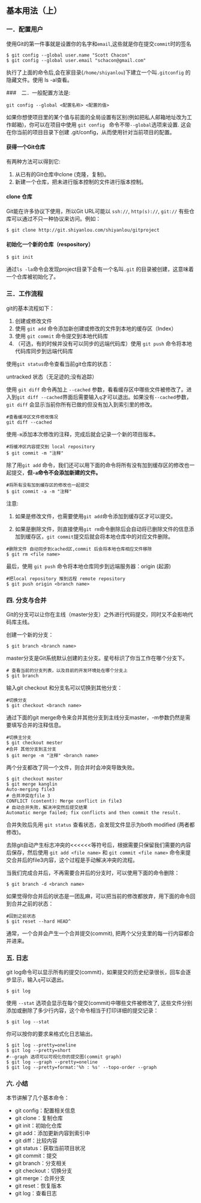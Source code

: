 ## 基本用法（上）

### 一．配置用户
使用Git的第一件事就是设置你的名字和`email`,这些就是你在提交`commit`时的签名

``` shell
$ git config --global user.name "Scott Chacon"
$ git config --global user.email "schacon@gmail.com"
```

执行了上面的命令后,会在家目录(`/home/shiyanlou`)下建立一个叫`.gitconfig` 的隐藏文件。使用 ls -al查看。



###　二．一般配置方法是:

``` shell 
git config --global <配置名称> <配置的值>
```

如果你想使项目里的某个值与前面的全局设置有区别(例如把私人邮箱地址改为工作邮箱)，你可以在项目中使用 `git config `  命令不带` --global `选项来设置. 这会在你当前的项目目录下创建 .git/config，从而使用针对当前项目的配置。





#### 获得一个Git仓库

有两种方法可以得到它:
1. 从已有的Git仓库中clone (克隆，复制)。
2. 新建一个仓库，把未进行版本控制的文件进行版本控制。




#### clone 仓库

Git能在许多协议下使用，所以Git URL可能以 `ssh://`, `http(s)://`, `git://`  有些仓库可以通过不只一种协议来访问。例如：

``` shell
$ git clone http://git.shiyanlou.com/shiyanlou/gitproject
```



#### 初始化一个新的仓库（respository）
``` shell 
$ git init
```

通过`ls -la`命令会发现project目录下会有一个名叫`.git` 的目录被创建，这意味着一个仓库被初始化了。



### 三．工作流程

git的基本流程如下：

1. 创建或修改文件
2. 使用 `git add` 命令添加新创建或修改的文件到本地的缓存区（Index）
3. 使用 `git commit` 命令提交到本地代码库
4. （可选，有的时候并没有可以同步的远端代码库）使用 `git push` 命令将本地代码库同步到远端代码库




使用`git status`命令查看当前git仓库的状态：

untracked 状态（无足迹的;没有追踪）



使用 `git diff` 命令再加上 `--cached` 参数，看看缓存区中哪些文件被修改了。进入到`git diff --cached`界面后需要输入`q`才可以退出。如果没有`--cached`参数，`git diff` 会显示当前你所有已做的但没有加入到索引里的修改。

``` shell
#查看缓冲区文件修改情况
git diff --cached 
```



使用`-m`添加本次修改的注释，完成后就会记录一个新的项目版本。

``` shell
#将缓冲区内容提交到 local repository
$ git commit -m "注释"
```



除了用`git add` 命令，我们还可以用下面的命令将所有没有加到缓存区的修改也一起提交，**但`-a`命令不会添加新建的文件。**
``` shell
#将所有没有加到缓存区的修改也一起提交
$ git commit -a -m "注释"
```



注意: 

1. 如果是修改文件，也需要使用`git add`命令添加到缓存区才可以提交。

2. 如果是删除文件，则直接使用`git rm`命令删除后会自动将已删除文件的信息添加到缓存区，`git commit`提交后就会将本地仓库中的对应文件删除。

``` shell
#删除文件 自动同步到cached区,commit 后会将本地仓库相应文件移除
$ git rm <file name>
```



最后，使用 `git push` 命令将本地仓库同步到远端服务器：origin (起源)

``` shell
#把local repository 推到远程 remote repository
$ git push origin <branch name>
```





###  四. 分支与合并

Git的分支可以让你在主线（master分支）之外进行代码提交，同时又不会影响代码库主线。

创建一个新的分支：
``` shell
$ git branch <branch name> 
```


master分支是Git系统默认创建的主分支。星号标识了你当工作在哪个分支下。
``` shell
# 查看当前的分支列表，以及目前的开发环境处在哪个分支上
$ git branch 
```


输入git checkout 和分支名可以切换到其他分支：
``` shell
#切换分支
$ git checkout <branch name>
```


通过下面的git merge命令来合并其他分支到主线分支master，-m参数仍然是需要填写合并的注释信息。
``` shell
#切换主分支
$ git checkout mester
#合并 其他分支到主分支
$ git merge -m "注释" <branch name>
```

两个分支都改了同一个文件，则合并时会冲突导致失败。
``` shell
$ git checkout master
$ git merge kanglin
Auto-merging file3
# 合并冲突在file 3
CONFLICT (content): Merge conflict in file3 
# 自动合并失败，解决冲突然后提交结果
Automatic merge failed; fix conflicts and then commit the result.
```
合并失败后先用 `git status` 查看状态，会发现文件显示为both modified (两者都修改)。

去除git自动产生标志冲突的<<<<<<等符号后，根据需要只保留我们需要的内容后保存，然后使用 `git add <file name>` 和 `git commit <file name>` 命令来提交合并后的file3内容，这个过程是手动解决冲突的流程。

当我们完成合并后，不再需要合并后的分支时，可以使用下面的命令删除：
``` shell
$ git branch -d <branch name>
```



如果觉得你合并后的状态是一团乱麻，可以把当前的修改都放弃，用下面的命令回到合并之前的状态：

``` shell
#回到之前状态
$ git reset --hard HEAD^
```

通常，一个合并会产生一个合并提交(commit), 把两个父分支里的每一行内容都合并进来。





### 五. 日志

git log命令可以显示所有的提交(commit)，如果提交的历史纪录很长，回车会逐步显示，输入`q`可以退出。

``` shell
$ git log
```



使用 `--stat` 选项会显示在每个提交(commit)中哪些文件被修改了, 这些文件分别添加或删除了多少行内容，这个命令相当于打印详细的提交记录：

```shell
$ git log --stat
```

你可以按你的要求来格式化日志输出。

```shell
$ git log --pretty=oneline
$ git log --pretty=short
#--graph 选项可以可视化你的提交图(commit graph)
$ git log --graph --pretty=oneline
$ git log --pretty=format:'%h : %s' --topo-order --graph
```



### 六. 小结

本节讲解了几个基本命令：

- git config：配置相关信息
- git clone：复制仓库
- git init：初始化仓库
- git add：添加更新内容到索引中
- git diff：比较内容
- git status：获取当前项目状况
- git commit：提交
- git branch：分支相关
- git checkout：切换分支
- git merge：合并分支
- git reset：恢复版本
- git log：查看日志

















